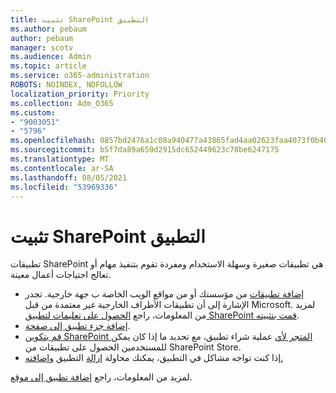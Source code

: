 ```yaml
---
title: تثبيت SharePoint التطبيق
ms.author: pebaum
author: pebaum
manager: scotv
ms.audience: Admin
ms.topic: article
ms.service: o365-administration
ROBOTS: NOINDEX, NOFOLLOW
localization_priority: Priority
ms.collection: Adm_O365
ms.custom:
- "9003051"
- "5796"
ms.openlocfilehash: 0857bd2476a1c08a940477a43865fad4aa02623faa4073f0b40f8ca5ecaed0e1
ms.sourcegitcommit: b5f7da89a650d2915dc652449623c78be6247175
ms.translationtype: MT
ms.contentlocale: ar-SA
ms.lasthandoff: 08/05/2021
ms.locfileid: "53969336"
---
```

# <a name="install-sharepoint-apps"></a>تثبيت SharePoint التطبيق

تطبيقات SharePoint هي تطبيقات صغيرة وسهلة الاستخدام ومفردة تقوم بتنفيذ مهام أو تعالج احتياجات أعمال معينة.

- [إضافة تطبيقات](https://support.microsoft.com/office/ef9c0dbd-7fe1-4715-a1b0-fe3bc81317cb)  من مؤسستك أو من مواقع الويب الخاصة ب جهة خارجية. تجدر الإشارة إلى أن تطبيقات الأطراف الخارجية غير معتمدة من قبل Microsoft. لمزيد من المعلومات، راجع [الحصول على تعليمات لتطبيق SharePoint قمت بتثبيته](https://support.office.com/article/get-help-for-a-sharepoint-app-you-installed-fd98af7f-6af0-4573-8360-8f5631c6ab21).
-   [إضافة جزء تطبيق إلى صفحة](https://support.microsoft.com/office/6f06c0b7-44b8-4c69-b4ad-85197eee8d78).
-   [قم بتكوين SharePoint المتجر لأي](https://docs.microsoft.com/sharepoint/configure-sharepoint-store-settings) عملية شراء تطبيق، مع تحديد ما إذا كان يمكن للمستخدمين الحصول على تطبيقات من SharePoint Store.
-   إذا كنت تواجه مشاكل في التطبيق، يمكنك محاولة [إزالة](https://support.microsoft.com/office/03198d1b-c33b-498d-9469-af641a587d6c) التطبيق [وإضافته.](https://support.microsoft.com/office/ef9c0dbd-7fe1-4715-a1b0-fe3bc81317cb)

لمزيد من المعلومات، راجع  [إضافة تطبيق إلى موقع](https://support.microsoft.com/office/add-an-app-to-a-site-ef9c0dbd-7fe1-4715-a1b0-fe3bc81317cb).
